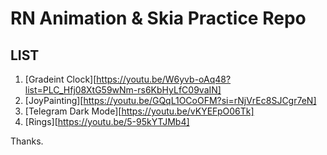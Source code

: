 # RN Animation & Skia Practice Repo

## LIST

1. [Gradeint Clock][https://youtu.be/W6yvb-oAq48?list=PLC_Hfj08XtG59wNm-rs6KbHyLfC09vaIN]
2. [JoyPainting][https://youtu.be/GQqL1OCoOFM?si=rNjVrEc8SJCgr7eN]
3. [Telegram Dark Mode][https://youtu.be/vKYEFpO06Tk]
4. [Rings][https://youtu.be/5-95kYTJMb4]

Thanks.
